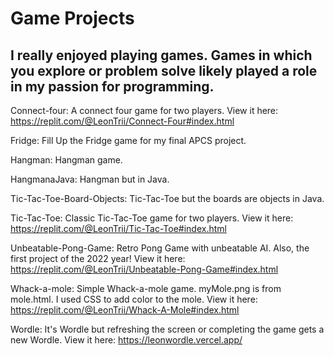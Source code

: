 # Game Projects

## I really enjoyed playing games. Games in which you explore or problem solve likely played a role in my passion for programming.

Connect-four: A connect four game for two players. View it here: https://replit.com/@LeonTrii/Connect-Four#index.html

Fridge: Fill Up the Fridge game for my final APCS project.

Hangman: Hangman game.

HangmanaJava: Hangman but in Java.

Tic-Tac-Toe-Board-Objects: Tic-Tac-Toe but the boards are objects in Java.

Tic-Tac-Toe: Classic Tic-Tac-Toe game for two players. View it here: https://replit.com/@LeonTrii/Tic-Tac-Toe#index.html

Unbeatable-Pong-Game: Retro Pong Game with unbeatable AI. Also, the first project of the 2022 year! View it here: https://replit.com/@LeonTrii/Unbeatable-Pong-Game#index.html

Whack-a-mole: Simple Whack-a-mole game. myMole.png is from mole.html. I used CSS to add color to the mole. View it here: https://replit.com/@LeonTrii/Whack-A-Mole#index.html

Wordle: It's Wordle but refreshing the screen or completing the game gets a new Wordle. View it here: https://leonwordle.vercel.app/
